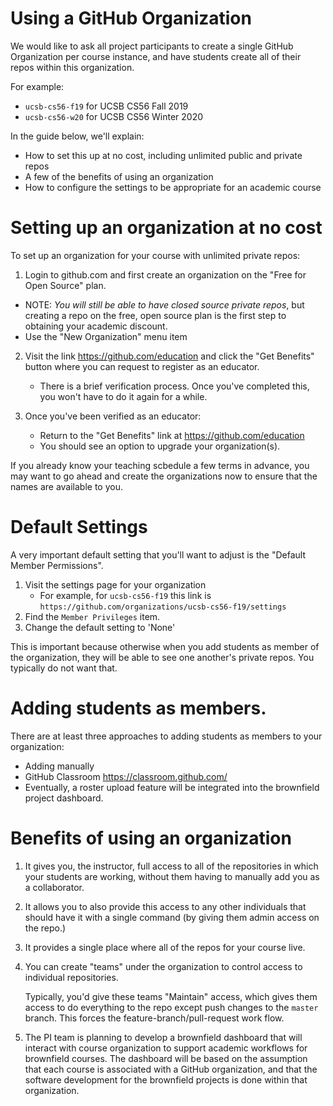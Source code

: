 # Using a GitHub Organization

We would like to ask all project participants to create a single GitHub Organization per course instance, and have students create all of their repos
within this organization.

For example:

* `ucsb-cs56-f19` for UCSB CS56 Fall 2019  
* `ucsb-cs56-w20` for UCSB CS56 Winter 2020

In the guide below, we'll explain:
* How to set this up at no cost, including unlimited public and private repos
* A few of the benefits of using an organization
* How to configure the settings to be appropriate for an academic course

# Setting up an organization at no cost

To set up an organization for your course with unlimited private repos:

1. Login to github.com and first create an organization on the "Free for Open Source" plan.  
  * NOTE: *You will still be able to have closed source private repos*, but creating a repo on the free, open source plan is the first
    step to obtaining your academic discount.
  * Use the "New Organization" menu item

2. Visit the link <https://github.com/education> and click the "Get Benefits" button where you can request to register as an educator.
   * There is a brief verification process.  Once you've completed this, you won't have to do it again for a while.

3. Once you've been verified as an educator:
   * Return to the "Get Benefits" link at  <https://github.com/education>
   * You should see an option to upgrade your organization(s).

If you already know your teaching scbedule a few terms in advance, you may want to go ahead and create the organizations now to ensure that the names
are available to you.

# Default Settings

A very important default setting that you'll want to adjust is the "Default Member Permissions".

1. Visit the settings page for your organization
   * For example, for `ucsb-cs56-f19` this link is `https://github.com/organizations/ucsb-cs56-f19/settings`
2. Find the `Member Privileges` item.
3. Change the default setting to 'None'

This is important because otherwise when you add students as member of the organization, they will be able to see one another's private repos.
You typically do not want that.

# Adding students as members.

There are at least three approaches to adding students as members to your organization:
* Adding manually
* GitHub Classroom <https://classroom.github.com/>
* Eventually, a roster upload feature will be integrated into the brownfield project dashboard.

# Benefits of using an organization

1. It gives you, the instructor, full access to all of the repositories in which your students are working,
   without them having to manually add you as a collaborator.
2. It allows you to also provide this access to any other individuals that should have it with a single command
   (by giving them admin access on the repo.)
3. It provides a single place where all of the repos for your course live.
4. You can create "teams" under the organization to control access to individual repositories.
   
   Typically, you'd give these teams "Maintain" access, which gives them access to do everything to the repo except push
   changes to the `master` branch.   This forces the feature-branch/pull-request work flow.
5. The PI team is planning to develop a brownfield dashboard that will interact with course organization to support
   academic workflows for brownfield courses.  The dashboard will be based on the assumption that each course is associated
   with a GitHub organization, and that the software development for the brownfield projects is done within that organization.
